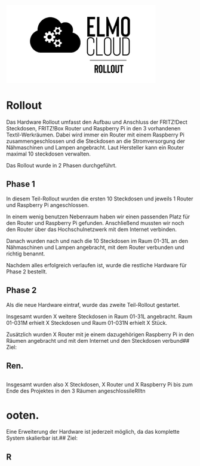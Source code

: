 ![Titelbild ELMO Rollout](Bilder/ELMO_RollOut_Docu.png)

# Rollout
Das Hardware Rollout umfasst den Aufbau und Anschluss der FRITZ!Dect Steckdosen, FRITZ!Box Router und Raspberry Pi in den 3 vorhandenen Textil-Werkräumen.
Dabei wird immer ein Router mit einem Raspberry Pi zusammengeschlossen und die Steckdosen an die Stromversorgung der Nähmaschinen und Lampen angebracht.
Laut Hersteller kann ein Router maximal 10 steckdosen verwalten.

Das Rollout wurde in 2 Phasen durchgeführt.

## Phase 1
In diesem Teil-Rollout wurden die ersten 10 Steckdosen und jeweils 1 Router und Raspberry Pi angeschlossen.

In einem wenig benutzen Nebenraum haben wir einen passenden Platz für den Router und Raspberry Pi gefunden. Anschließend mussten wir noch den Router über das Hochschulnetzwerk mit dem Internet verbinden.

Danach wurden nach und nach die 10 Steckdosen im Raum 01-31L an den Nähmaschinen und Lampen angebracht, mit dem Router verbunden und richtig benannt.

Nachdem alles erfolgreich verlaufen ist, wurde die restliche Hardware für Phase 2 bestellt.

## Phase 2
Als die neue Hardware eintraf, wurde das zweite Teil-Rollout gestartet.

Insgesamt wurden X weitere Steckdosen in Raum 01-31L angebracht.
Raum 01-031M erhielt X Steckdosen und Raum 01-031N erhielt X Stück.

Zusätzlich wurden X Router mit je einem dazugehörigen Raspberry Pi in den Räumen angebracht und mit dem Internet und den Steckdosen verbund## Ziel:
## Ren.

##

Insgesamt wurden also X Steckdosen, X Router und X Raspberry Pi bis zum Ende des Projektes in den 3 Räumen angeschlossileRlltn
# ooten.

Eine Erweiterung der Hardware ist jederzeit möglich, da das komplette System skalierbar ist.## Ziel:
## R

<!--stackedit_data:
eyJoaXN0b3J5IjpbLTE4MDk2OTc5NzgsMTA1MDg2MjgwMF19
-->